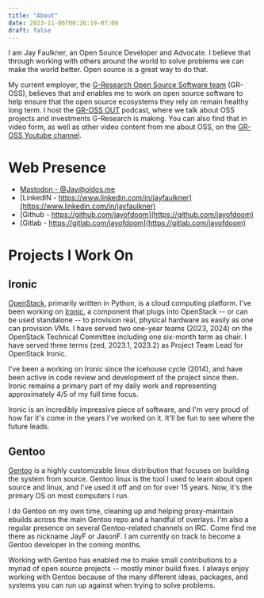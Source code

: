 ```yaml
---
title: "About"
date: 2023-11-06T00:26:19-07:00
draft: false
---
```

I am Jay Faulkner, an Open Source Developer and Advocate. I believe that
through working with others around the world to solve problems we can make
the world better. Open source is a great way to do that.

My current employer, the
[G-Research Open Source Software team](https://github.com/G-Research)
(GR-OSS), believes that and enables me to work on open source software to
help ensure that the open source ecosystems they rely on remain healthy long
term. I host the [GR-OSS OUT](https://podcast.gr-oss.io) podcast, where we
talk about OSS projects and investments G-Research is making. You can also
find that in video form, as well as other video content from me about OSS,
on the [GR-OSS Youtube channel](https://youtube.com/@oss-gr).

Web Presence
============
- [Mastodon - @Jay@oldos.me](https://oldos.me/@Jay)
- [LinkedIN - https://www.linkedin.com/in/jayfaulkner](https://www.linkedin.com/in/jayfaulkner)
- [Github - https://github.com/jayofdoom](https://github.com/jayofdoom)
- [Gitlab - https://gitlab.com/jayofdoom](https://gitlab.com/jayofdoom)

Projects I Work On
==================

Ironic
------
[OpenStack](https://www.openstack.org), primarily written in Python, is a cloud
computing platform. I've been working on [Ironic](https://ironicbaremetal.org),
a component that plugs into OpenStack -- or can be used standalone -- to
provision real, physical hardware as easily as one can provision VMs. I
have served two one-year teams (2023, 2024) on the OpenStack Technical Committee
including one six-month term as chair. I have served three terms
(zed, 2023.1, 2023.2) as Project Team Lead for OpenStack Ironic.

I've been a working on Ironic since the icehouse cycle (2014), and have been
active in code review and development of the project since then. Ironic remains
a primary part of my daily work and representing approximately 4/5 of my full
time focus.

Ironic is an incredibly impressive piece of software, and I'm very proud of
how far it's come in the years I've worked on it. It'll be fun to see where
the future leads.

Gentoo
------
[Gentoo](https://gentoo.org) is a highly customizable linux distribution that
focuses on building the system from source. Gentoo linux is the tool I used to
learn about open source and linux, and I've used it off and on for over 15
years. Now, it's the primary OS on most computers I run.

I do Gentoo on my own time, cleaning up and helping proxy-maintain ebuilds
across the main Gentoo repo and a handful of overlays. I'm also a regular
presence on several Gentoo-related channels on IRC. Come find me there as
nickname JayF or JasonF. I am currently on track to become a Gentoo developer
in the coming months.

Working with Gentoo has enabled me to make small contributions to a myriad of
open source projects -- mostly minor build fixes. I always enjoy working with
Gentoo because of the many different ideas, packages, and systems you can run
up against when trying to solve problems.


